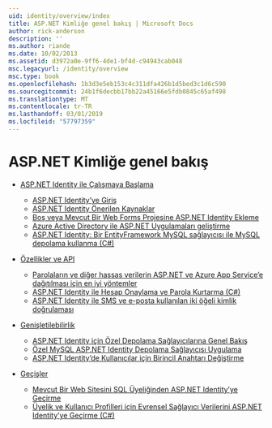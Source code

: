 ```yaml
---
uid: identity/overview/index
title: ASP.NET Kimliğe genel bakış | Microsoft Docs
author: rick-anderson
description: ''
ms.author: riande
ms.date: 10/02/2013
ms.assetid: d3972a0e-9ff6-4de1-bf4d-c94943cab048
msc.legacyurl: /identity/overview
msc.type: book
ms.openlocfilehash: 1b3d3e5eb153c4c311dfa426b1d5bed3c1d6c590
ms.sourcegitcommit: 24b1f6decbb17bb22a45166e5fdb0845c65af498
ms.translationtype: MT
ms.contentlocale: tr-TR
ms.lasthandoff: 03/01/2019
ms.locfileid: "57797359"
---
```

<a name="aspnet-identity-overview"></a>ASP.NET Kimliğe genel bakış
====================
- [ASP.NET Identity ile Çalışmaya Başlama](getting-started/index.md)

    - [ASP.NET Identity’ye Giriş](getting-started/introduction-to-aspnet-identity.md)
    - [ASP.NET Identity Önerilen Kaynaklar](getting-started/aspnet-identity-recommended-resources.md)
    - [Boş veya Mevcut Bir Web Forms Projesine ASP.NET Identity Ekleme](getting-started/adding-aspnet-identity-to-an-empty-or-existing-web-forms-project.md)
    - [Azure Active Directory ile ASP.NET Uygulamaları geliştirme](getting-started/developing-aspnet-apps-with-windows-azure-active-directory.md)
    - [ASP.NET Identity: Bir EntityFramework MySQL sağlayıcısı ile MySQL depolama kullanma (C#)](getting-started/aspnet-identity-using-mysql-storage-with-an-entityframework-mysql-provider.md)
- [Özellikler ve API](features-api/index.md)

    - [Parolaların ve diğer hassas verilerin ASP.NET ve Azure App Service’e dağıtılması için en iyi yöntemler](features-api/best-practices-for-deploying-passwords-and-other-sensitive-data-to-aspnet-and-azure.md)
    - [ASP.NET Identity ile Hesap Onaylama ve Parola Kurtarma (C#)](features-api/account-confirmation-and-password-recovery-with-aspnet-identity.md)
    - [ASP.NET Identity ile SMS ve e-posta kullanılan iki öğeli kimlik doğrulaması](features-api/two-factor-authentication-using-sms-and-email-with-aspnet-identity.md)
- [Genişletilebilirlik](extensibility/index.md)

    - [ASP.NET Identity için Özel Depolama Sağlayıcılarına Genel Bakış](extensibility/overview-of-custom-storage-providers-for-aspnet-identity.md)
    - [Özel MySQL ASP.NET Identity Depolama Sağlayıcısı Uygulama](extensibility/implementing-a-custom-mysql-aspnet-identity-storage-provider.md)
    - [ASP.NET Identity’de Kullanıcılar için Birincil Anahtarı Değiştirme](extensibility/change-primary-key-for-users-in-aspnet-identity.md)
- [Geçişler](migrations/index.md)

    - [Mevcut Bir Web Sitesini SQL Üyeliğinden ASP.NET Identity’ye Geçirme](migrations/migrating-an-existing-website-from-sql-membership-to-aspnet-identity.md)
    - [Üyelik ve Kullanıcı Profilleri için Evrensel Sağlayıcı Verilerini ASP.NET Identity’ye Geçirme (C#)](migrations/migrating-universal-provider-data-for-membership-and-user-profiles-to-aspnet-identity.md)
